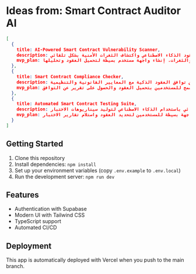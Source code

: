 # Ideas from: Smart Contract Auditor AI

```json
[
  {
    title: AI-Powered Smart Contract Vulnerability Scanner,
    description: أداة تعتمد على الذكاء الاصطناعي لتحليل عقود الذكاء الاصطناعي واكتشاف الثغرات الأمنية بشكل تلقائي.,
    mvp_plan: استخدام مكتبات التعلم الآلي المتاحة لتدريب نموذج على مجموعة بيانات من العقود الذكية المعروفة والثغرات. إنشاء واجهة مستخدم بسيطة لتحميل العقود وتحليلها.
  },
  {
    title: Smart Contract Compliance Checker,
    description: أداة للتحقق من توافق العقود الذكية مع المعايير القانونية والتنظيمية.,
    mvp_plan: تطوير نموذج أولي يقوم بتحليل العقود الذكية مقابل مجموعة من القواعد التنظيمية المعروفة. إنشاء واجهة بسيطة تسمح للمستخدمين بتحميل العقود والحصول على تقرير عن التوافق.
  },
  {
    title: Automated Smart Contract Testing Suite,
    description: مجموعة أدوات لاختبار العقود الذكية بشكل تلقائي باستخدام الذكاء الاصطناعي لتوليد سيناريوهات الاختبار.,
    mvp_plan: إنشاء أداة تقوم بتوليد سيناريوهات اختبار بناءً على تحليل العقود الذكية. توفير واجهة بسيطة للمستخدمين لتحديد العقود واستلام تقارير الاختبار.
  }
]
```

## Getting Started

1. Clone this repository
2. Install dependencies: `npm install`
3. Set up your environment variables (copy `.env.example` to `.env.local`)
4. Run the development server: `npm run dev`

## Features

- Authentication with Supabase
- Modern UI with Tailwind CSS
- TypeScript support
- Automated CI/CD

## Deployment

This app is automatically deployed with Vercel when you push to the main branch.